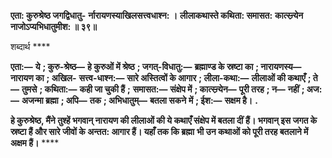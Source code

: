 **एता: कुरुश्रेष्ठ जगद्विधातु-** **र्नारायणस्याखिलसत्त्वधाश्न: ।** **लीलाकथास्ते कथिता: समासत:** **कात्स्न्र्येन नाजोऽप्यभिधातुमीश: ॥ ३९॥** 

शब्दार्थ **** 

**एता:—** **ये** **; कुरु-श्रेष्ठ—** **हे कुरुओं में श्रेष्ठ** **; जगत्-विधातु:—** **ब्रह्माण्ड के स्रष्टा का** **; नारायणस्य—** **नारायण का** **; अखिल-** **सत्त्व-धाश्न:—** **सारे अस्तित्वों के आगार** **; लीला-कथा:—** **लीलाओं की कथाएँ** **; ते—** **तुमसे** **; कथिता:—** **कही जा चुकी हैं** **;** **समासत:—** **संक्षेप में** **; कात्स्न्र्येन—** **पूरी तरह** **; न—** **नहीं** **; अज:—** **अजन्मा ब्रह्मा** **; अपि—** **तक** **; अभिधातुम्—** **बतला सकने** **में** **; ईश:—** **सक्षम है।** **.** 

**हे कुरुश्रेष्ठ, मैंने तुश्हें भगवान् नारायण की लीलाओं की ये कथाएँ संक्षेप में बतला दीं** **हैं। भगवान् इस जगत के स्रष्टा हैं और सारे जीवों के अन्तत: आगार हैं। यहाँ तक कि ब्रह्मा** **भी उन कथाओं को पूरी तरह बतलाने में अक्षम हैं।** **** 